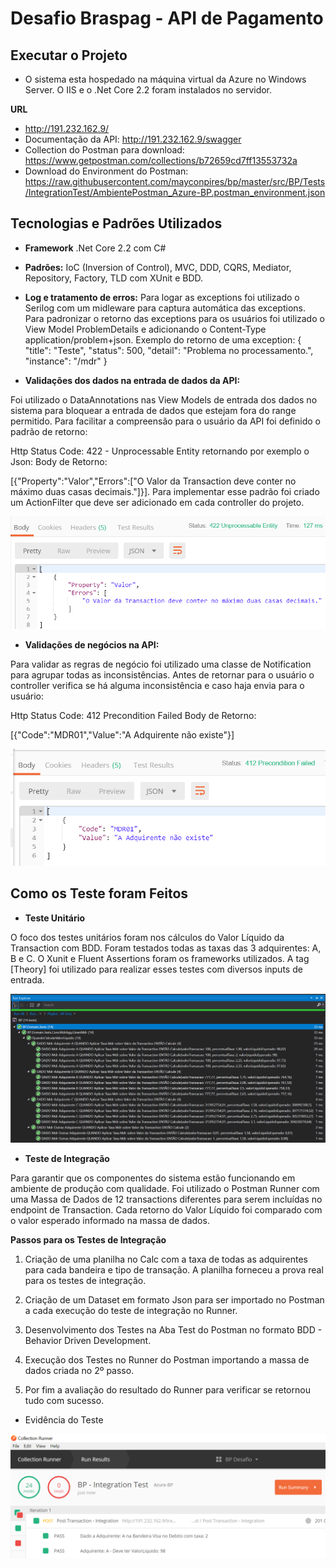 # Desafio Braspag - API de Pagamento

## Executar o Projeto

- O sistema esta hospedado na máquina virtual da Azure no Windows Server. O IIS e o .Net Core 2.2 foram instalados no servidor.

**URL**

- http://191.232.162.9/
- Documentação da API: http://191.232.162.9/swagger
- Collection do Postman para download: https://www.getpostman.com/collections/b72659cd7ff13553732a
- Download do Environment do Postman:
https://raw.githubusercontent.com/mayconpires/bp/master/src/BP/Tests/IntegrationTest/AmbientePostman_Azure-BP.postman_environment.json


## Tecnologias e Padrões Utilizados 

- **Framework** .Net Core 2.2 com C#

- **Padrões:** IoC (Inversion of Control), MVC, DDD, CQRS, Mediator, Repository, Factory, TLD com XUnit e BDD. 

- **Log e tratamento de erros:** Para logar as exceptions foi utilizado o Serilog com um midleware para captura automática das exceptions.
Para padronizar o retorno das exceptions para os usuários foi utilizado o View Model ProblemDetails e adicionando o Content-Type application/problem+json.
Exemplo do retorno de uma exception: 
{
    "title": "Teste",
    "status": 500,
    "detail": "Problema no processamento.",
    "instance": "/mdr"
}


- **Validações dos dados na entrada de dados da API:** 

Foi utilizado o DataAnnotations nas View Models de entrada dos dados no sistema para bloquear a entrada de dados que 
estejam fora do range permitido. Para facilitar a compreensão para o usuário da API foi definido o padrão de retorno: 

Http Status Code: 422 - Unprocessable Entity retornando por exemplo o Json: 
Body de Retorno:

[{"Property":"Valor","Errors":["O Valor da Transaction deve conter no máximo duas casas decimais."]}].
Para implementar esse padrão foi criado um ActionFilter que deve ser adicionado em cada controller do projeto.

![Json Retorno](https://raw.githubusercontent.com/mayconpires/bp/master/img/Validacao-View-Model.PNG)

 - **Validações de negócios na API:**

Para validar as regras de negócio foi utilizado  uma classe de Notification para agrupar todas as inconsistências.
Antes de retornar para o usuário o controller verifica se há alguma inconsistência e caso haja envia para o usuário:

Http Status Code: 412 Precondition Failed
Body de Retorno:

[{"Code":"MDR01","Value":"A Adquirente não existe"}]

![Json Retorno](https://raw.githubusercontent.com/mayconpires/bp/master/img/Validacao-Negocio.PNG)

## Como os Teste foram Feitos

- **Teste Unitário**

O foco dos testes unitários foram nos cálculos do Valor Líquido da Transaction com BDD. Foram testados todas as taxas das 3 adquirentes: A, B e C.
O Xunit e Fluent Assertions foram os frameworks utilizados. A tag [Theory] foi utilizado para realizar esses testes com diversos inputs de entrada.


![14 Testes Unitários](https://raw.githubusercontent.com/mayconpires/bp/master/img/Teste-Unitario-BDD-Evidencia.PNG)

- **Teste de Integração**

Para garantir que os componentes do sistema estão funcionando em ambiente de produção com qualidade. 
Foi utilizado o Postman Runner com uma Massa de Dados de 12 transactions diferentes para serem incluídas no
endpoint de Transaction. Cada retorno do Valor Líquido foi comparado com o valor esperado informado na massa de dados.

**Passos para os Testes de Integração**

1. Criação de uma planilha no Calc com a taxa de todas as adquirentes para cada bandeira e tipo de transação. 
A planilha forneceu a prova real para os testes de integração.

2. Criação de um Dataset em formato Json para ser importado no Postman a cada execução do teste de integração no Runner.

3. Desenvolvimento dos Testes na Aba Test do Postman no formato BDD - Behavior Driven Development.

4. Execução dos Testes no Runner do Postman importando a massa de dados criada no 2º passo.

5. Por fim a avaliação do resultado do Runner para verificar se retornou tudo com sucesso.

- Evidência do Teste

![Postman Runner Execução de 12 Testes](https://raw.githubusercontent.com/mayconpires/bp/master/img/Postman-Runner-Teste-Integracao-Evidencia.PNG)
 






